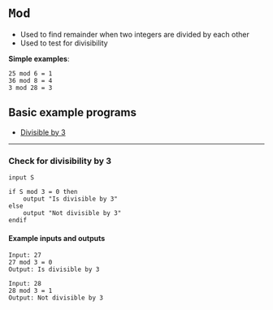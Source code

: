 # `Mod`

- Used to find remainder when two integers are divided by each other
- Used to test for divisibility

**Simple examples**:

    25 mod 6 = 1
    36 mod 8 = 4
    3 mod 28 = 3

## Basic example programs
- [Divisible by 3](#three-divisibility)

---
### <a id="three-divisibility"></a>Check for divisibility by 3

    input S

    if S mod 3 = 0 then
        output "Is divisible by 3"
    else
        output "Not divisible by 3"
    endif

#### Example inputs and outputs

    Input: 27
    27 mod 3 = 0
    Output: Is divisible by 3

    Input: 28
    28 mod 3 = 1
    Output: Not divisible by 3
